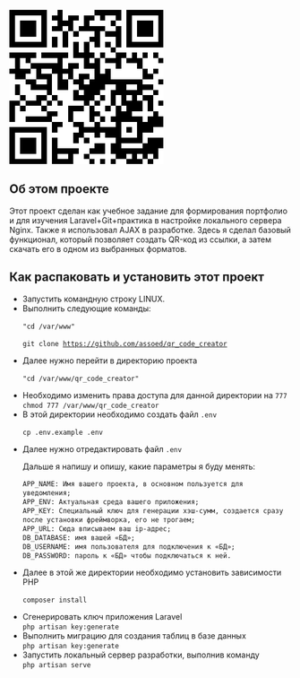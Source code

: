 ![Qr with link my project](./public/images/qr_code.png)


## Об этом проекте

Этот проект сделан как учебное задание для формирования портфолио и для изучения Laravel+Git+практика 
в настройке локального сервера Nginx. Также я использовал AJAX в разработке.
Здесь я сделал базовый функционал, который позволяет создать QR-код из ссылки, а затем  скачать его в одном из выбранных форматов. 
## Как распаковать и установить этот проект
<ul>
<li>Запустить командную строку LINUX.</li>
<li>Выполнить следующие команды: </li>

<code>"cd /var/www"</code>

<code>git clone https://github.com/assoed/qr_code_creator </code>
<li>Далее нужно перейти в директорию проекта</li>

<code>"cd /var/www/qr_code_creator"</code>
<li>Необходимо изменить права доступа для данной директории на <code>777</code></li>
<code>chmod 777 /var/www/qr_code_creator</code>

<li>В этой директории необходимо создать файл <code>.env</code></li>

<code>cp .env.example .env</code>

<li>Далее нужно отредактировать файл <code>.env</code></li>
<p>Дальше я напишу и опишу, какие параметры я буду менять:

    APP_NAME: Имя вашего проекта, в основном пользуется для уведомления;
    APP_ENV: Актуальная среда вашего приложения;
    APP_KEY: Специальный ключ для генерации хэш-сумм, создается сразу после установки фреймворка, его не трогаем;
    APP_URL: Сюда вписываем ваш ip-адрес;
    DB_DATABASE: имя вашей «БД»;
    DB_USERNAME: имя пользователя для подключения к «БД»;
    DB_PASSWORD: пароль к «БД» чтобы подключаться к ней.
</p>

<li>Далее в этой же директории необходимо установить зависимости PHP</li>

<code>composer install</code>

<li>Сгенерировать ключ приложения Laravel</li>
<code>php artisan key:generate </code>

<li>Выполнить миграцию для создания таблиц в базе данных</li>
<code>php artisan key:generate</code>

<li>Запустить локальный сервер разработки, выполнив команду</li>
<code>php artisan serve</code>
</ul>
